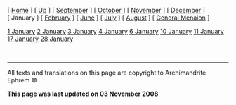 \[ [Home](index.md) \] \[ [Up](menaion.md) \] \[ [September](sep-int.md) \] \[ [October](oct-int.md) \] \[ [November](nov-int.md) \] \[ [December](dec-int.md) \] \[ January \] \[ [February](february.md) \] \[ [June](Menaion-June.md) \] \[ [July](july1.md) \] \[ [August](aug.md) \] \[ [General Menaion](general.md) \]

[1 January](1january.md)
[2 January](jan02.md)
[3 January](3_january.md)
[4 January](4_january.md)
[6 January](6january.md)
[10 January](10_january.md)
[11 January](11_january.md)
[17 January](17_january.md)
[28 January](28_january.md)

 

------------------------------------------------------------------------

All texts and translations on this page are copyright to
Archimandrite Ephrem ©

**This page was last updated on 03 November 2008**
